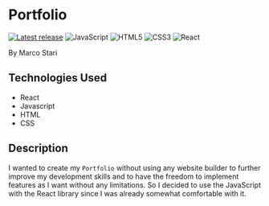 # Portfolio

[![Latest release](https://img.shields.io/badge/GitHub-100000?style=for-the-badge&logo=github&logoColor=white)](https://github.com/StariMarco/sort-visualizer)
![JavaScript](https://img.shields.io/badge/javascript-%23323330.svg?style=for-the-badge&logo=javascript&logoColor=%23F7DF1E)
![HTML5](https://img.shields.io/badge/html5-%23E34F26.svg?style=for-the-badge&logo=html5&logoColor=white)
![CSS3](https://img.shields.io/badge/css3-%231572B6.svg?style=for-the-badge&logo=css3&logoColor=white)
![React](https://img.shields.io/badge/react-%2320232a.svg?style=for-the-badge&logo=react&logoColor=%2361DAFB)

By Marco Stari

## Technologies Used

- React
- Javascript
- HTML
- CSS

## Description

I wanted to create my `Portfolio` without using any website builder to further improve my development skills and to have the freedom to implement features as I want without any limitations. So I decided to use the JavaScript with the React library since I was already somewhat comfortable with it.
